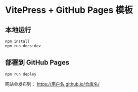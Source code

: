 # VitePress + GitHub Pages 模板

## 本地运行
```bash
npm install
npm run docs:dev
```

## 部署到 GitHub Pages
```bash
npm run deploy
```

网站会发布到：
https://用户名.github.io/仓库名/
